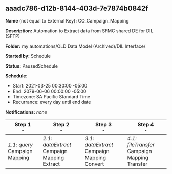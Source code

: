 ## aaadc786-d12b-8144-403d-7e7874b0842f

**Name** (not equal to External Key)**:** CO_Campaign_Mapping

**Description:** Automation to Extract data from SFMC shared DE for DIL (SFTP)

**Folder:** my automations/OLD Data Model (Archived)/DIL Interface/

**Started by:** Schedule

**Status:** PausedSchedule

**Schedule:**

* Start: 2021-03-25 00:30:00 -05:00
* End: 2079-06-06 00:00:00 -05:00
* Timezone: SA Pacific Standard Time
* Recurrance: every day until end date

**Notifications:** _none_


| Step 1<br>_<small>-</small>_ | Step 2<br>_<small>-</small>_ | Step 3<br>_<small>-</small>_ | Step 4<br>_<small>-</small>_ |
| --- | --- | --- | --- |
| _1.1: query_<br>Campaign Mapping | _2.1: dataExtract_<br>Campaign Mapping Extract | _3.1: dataExtract_<br>Campaign Mapping Convert | _4.1: fileTransfer_<br>Campaign Mapping Transfer |
